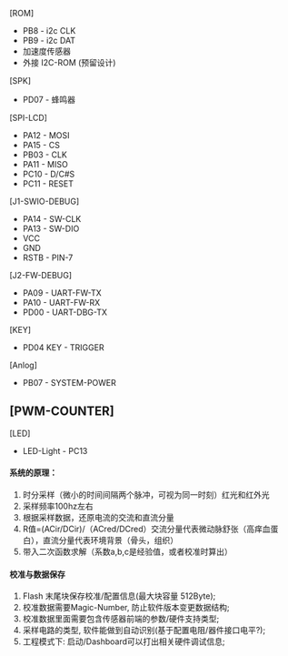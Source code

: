 [ROM]
- PB8 - i2c CLK
- PB9 - i2c DAT
- 加速度传感器
- 外接 I2C-ROM (预留设计)

[SPK]
- PD07 - 蜂鸣器

[SPI-LCD]
- PA12 - MOSI
- PA15 - CS
- PB03 - CLK
- PA11 - MISO
- PC10 - D/C#S
- PC11 - RESET

[J1-SWIO-DEBUG]
- PA14 - SW-CLK
- PA13 - SW-DIO
- VCC
- GND
- RSTB - PIN-7

[J2-FW-DEBUG]
- PA09 - UART-FW-TX
- PA10 - UART-FW-RX
- PD00 - UART-DBG-TX

[KEY]
- PD04 KEY - TRIGGER

[Anlog]
- PB07 - SYSTEM-POWER

[PWM-COUNTER]
- 

[LED]
- LED-Light - PC13


#### 系统的原理：
1. 时分采样（微小的时间间隔两个脉冲，可视为同一时刻）红光和红外光
2. 采样频率100hz左右
3. 根据采样数据，还原电流的交流和直流分量
4. R值=(ACir/DCir)/（ACred/DCred）交流分量代表微动脉舒张（高痒血蛋白），直流分量代表环境背景（骨头，组织）
5. 带入二次函数求解（系数a,b,c是经验值，或者校准时算出）

#### 校准与数据保存
1. Flash 末尾块保存校准/配置信息(最大块容量 512Byte);
2. 校准数据需要Magic-Number, 防止软件版本变更数据结构;
3. 校准数据里面需要包含传感器前端的参数/硬件支持类型;
4. 采样电路的类型, 软件能做到自动识别(基于配置电阻/器件接口电平?);
5. 工程模式下: 启动/Dashboard可以打出相关硬件调试信息;
